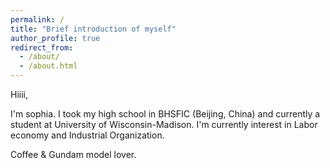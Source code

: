 ```yaml
---
permalink: /
title: "Brief introduction of myself"
author_profile: true
redirect_from: 
  - /about/
  - /about.html
---
```


Hiiii,

I'm sophia. I took my high school in BHSFIC (Beijing, China) and currently a student at University of Wisconsin-Madison. I'm currently interest in Labor economy and Industrial Organization. 

Coffee & Gundam model lover.